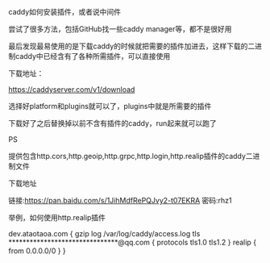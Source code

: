 caddy如何安装插件，或者说中间件

尝试了很多方法，包括GitHub找一些caddy manager等，都不是很好用

最后发现最易使用的是下载caddy的时候就把需要的插件加进去，这样下载的二进制caddy中已经含有了各种所需插件，可以直接使用

下载地址：

https://caddyserver.com/v1/download

选择好platform和plugins就可以了，plugins中就是所需要的插件

下载好了之后替换掉以前不含有插件的caddy，run起来就可以跑了

PS

提供包含http.cors,http.geoip,http.grpc,http.login,http.realip插件的caddy二进制文件

下载地址

链接:https://pan.baidu.com/s/1JihMdfRePQJvy2-t07EKRA  密码:rhz1

举例，如何使用http.realip插件

dev.ataotaoa.com {
  gzip
  log /var/log/caddy/access.log
  tls *******************************@qq.com {
    protocols tls1.0 tls1.2
  }
  realip {
    from 0.0.0.0/0
  }
}



